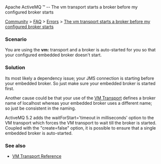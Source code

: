 Apache ActiveMQ ™ -- The vm transport starts a broker before my configured broker starts 

[Community](community.html) > [FAQ](faq.html) > [Errors](errors.html) > [The vm transport starts a broker before my configured broker starts](the-vm-transport-starts-a-broker-before-my-configured-broker-starts.html)


### Scenario

You are using the **vm:** transport and a broker is auto-started for you so that your configured embedded broker doesn't start.

### Solution

Its most likely a dependency issue; your JMS connection is starting before your embedded broker. So just make sure your embedded broker is started first.

Another cause could be that your use of the [VM Transport](vm-transport-reference.html) defines a broker name of localhost whereas your embedded broker uses a different name; so just be consistent in the naming.

ActiveMQ 5.2 adds the waitForStart='timeout in milliseconds' option to the VM transport which forces the VM transport to wait till the broker is started. Coupled with the "create=false" option, it is possible to ensure that a single embedded broker is auto-started.

### See also

*   [VM Transport Reference](vm-transport-reference.html)

